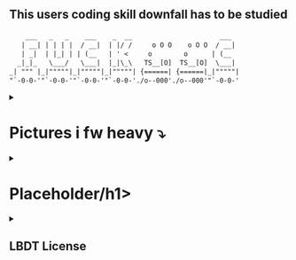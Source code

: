 ## This users coding skill downfall has to be studied

```text
    ___   _   _    ___    _  __                      ___   
   | __| | | | |  / __|  | |/ /     o O O    o O O  / __|  
   | _|  | |_| | | (__   | ' <     o        o      | (__   
  _|_|_   \___/   \___|  |_|\_\   TS__[O]  TS__[O]  \___|  
_| """ |_|"""""|_|"""""|_|"""""| {======| {======|_|"""""| 
"`-0-0-'"`-0-0-'"`-0-0-'"`-0-0-'./o--000'./o--000'"`-0-0-' 
```


<details>
    <summary><h1>Pictures i fw heavy ⤵</h1></summary>
<div align="center">

  <img src="./pics_i_fw_heavy/postecoglou.jpg" width="50%" />

  <img src="./pics_i_fw_heavy/That'sWhy.jpg" width="50%" />

  <img src="./pics_i_fw_heavy/tcp_udp.png" width="50%" />

  <img src="./pics_i_fw_heavy/real.jpg" width="50%" />

  <img src="./pics_i_fw_heavy/glory.jpg" width="50%" />

  <img src="./pics_i_fw_heavy/normal.png" width="50%" />

  <img src="./pics_i_fw_heavy/hellnaw.jpg" width="50%" />

  <img src="./pics_i_fw_heavy/dunk.jpg" width="50%" />

  <img src="./pics_i_fw_heavy/british.png" width="50%" />

  <img src="./pics_i_fw_heavy/jammed.jpg" width="50%" />

  <img src="./pics_i_fw_heavy/ich_lerne.png" width="50%" />

  <img src="./pics_i_fw_heavy/singing_robots.png" width="50%" />

  <img src="./pics_i_fw_heavy/goat.jpg" width="50%" />

  <img src="./pics_i_fw_heavy/checkout.jpg" width="50%" />
</div>
</details>

<details>
    <summary><h1>Placeholder/h1></summary>
<div align="center">
Real

</div>
</details>


<details>
    <summary><h2>LBDT License</h2></summary>
<div>
    
# The Look-But-Don't-Touch License (LBDT License)  
*Version 2.0*

Copyright (c) [2025] [Maximilian]

---

## 1. Preamble  
This software is provided solely for the purpose of non-functional, non-interactive, and non-utilitarian observation.  
It is to be regarded as a static digital artifact—akin to visual art displayed in a gallery.

---

## 2. Grant of Rights  

Permission is granted to any individual to:

- Access and view the source code in its unaltered form.

**No other rights are granted.** The following actions are **expressly prohibited**:

- Executing, compiling, or otherwise running the software  
- Copying, modifying, or creating derivative works based on the software  
- Redistributing the software in whole or in part  
- Using the software, in any form, for commercial, educational, or private purposes  
- Incorporating any portion of the software into other projects, products, or codebases

---

## 3. No License for Use  
This license does **not** constitute a software usage license.  
It is a **viewing license only**. Any use beyond passive observation is considered a violation of this agreement.

---

## 4. Intellectual Property  
The entirety of this code remains the sole intellectual property of the original author.  
No rights of ownership, usage, or transfer are conferred under this license.

---

## 5. Analogy Clause  
This software is to be treated as a work of visual art in a museum:  
It may be observed, contemplated, and discussed but not interacted with, reproduced, or removed from its intended context.

---

## 6. Commercial Exception Clause  
A commercial or functional use license **may** be granted **upon payment** to the author.  
Such payment is subject to prior negotiation and will depend on the **complexity and scope** of the software in question.

**No offers, payments, or assumptions of rights are valid** unless expressly agreed to in writing by the author in advance.  

---
</div>
</details>


<!--
**Walnusskeim/Walnusskeim** is a ✨ _special_ ✨ repository because its `README.md` (this file) appears on your GitHub profile.

Here are some ideas to get you started:

- 🔭 I’m currently working on ...
- 🌱 I’m currently learning ...
- 👯 I’m looking to collaborate on ...
- 🤔 I’m looking for help with ...
- 💬 Ask me about ...
- 📫 How to reach me: ...
- 😄 Pronouns: ...
- ⚡ Fun fact: ...
-->
